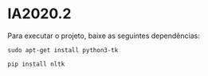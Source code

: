 # IA2020.2

Para executar o projeto, baixe as seguintes dependências:

```
sudo apt-get install python3-tk
```

```
pip install nltk
```
